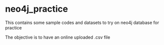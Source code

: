 # neo4j_practice
This contains some sample codes and datasets to try on neo4j database for practice

The objective is to have an online uploaded .csv file 

